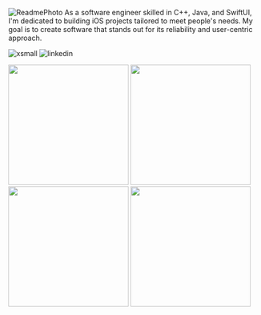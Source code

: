 ![ReadmePhoto](https://github.com/nathangatto/nathangatto/assets/121321077/db14519c-a8f2-445b-a5cb-1d6a6cf42616)
As a software engineer skilled in C++, Java, and SwiftUI, I'm dedicated to building iOS projects tailored to meet people's needs. My goal is to create software that stands out for its reliability and user-centric approach.

![xsmall](https://github.com/nathangatto/nathangatto/assets/121321077/70acc86c-4f78-4e7f-b762-0c542e4f3984)
![linkedin](https://github.com/nathangatto/nathangatto/assets/121321077/b4d11cbc-d1bc-4603-8f23-07895c028055)

<p float="left">
  <img src="https://github.com/nathangatto/nathangatto/assets/121321077/d30976c7-6f95-4ed3-b821-de176b3f9a04" width="240" />
  <img src="https://github.com/nathangatto/nathangatto/assets/121321077/2277ce27-19ba-4356-97ea-52aa55dd28a1" width="240" /> 
  <img src="https://github.com/nathangatto/nathangatto/assets/121321077/639ac416-f73d-43e4-b592-37e5e80ae95d" width="240" />
  <img src="https://github.com/nathangatto/nathangatto/assets/121321077/8e15d888-fbdf-4ca2-b41e-874c35029fd1" width="240" />
</p>

<!--
**nathangatto/nathangatto** is a ✨ _special_ ✨ repository because its `README.md` (this file) appears on your GitHub profile.

Here are some ideas to get you started:

- 🔭 I’m currently working on ...
- 🌱 I’m currently learning ...
- 👯 I’m looking to collaborate on ...
- 🤔 I’m looking for help with ...
- 💬 Ask me about ...
- 📫 How to reach me: ...
- 😄 Pronouns: ...
- ⚡ Fun fact: ...
-->
